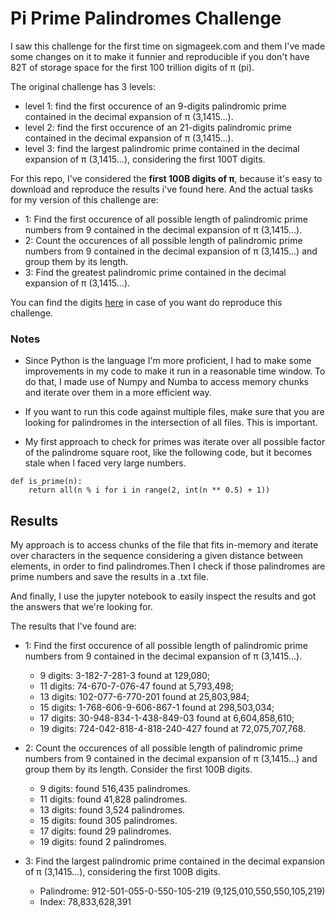 # Pi Prime Palindromes Challenge

I saw this challenge for the first time on sigmageek.com and them I've made some changes on it to make it funnier and reproducible if you don't have 82T of storage space for the first 100 trillion digits of π (pi).

The original challenge has 3 levels:
 - level 1: find the first occurence of an 9-digits palindromic prime contained in the decimal expansion of π (3,1415…).
 - level 2: find the first occurence of an 21-digits palindromic prime contained in the decimal expansion of π (3,1415…).
 - level 3: find the largest palindromic prime contained in the decimal expansion of π (3,1415…), considering the first 100T digits.

For this repo, I've considered the **first 100B digits of π**, because it's easy to download and reproduce the results i've found here.
And the actual tasks for my version of this challenge are:
 - 1: Find the first occurence of all possible length of palindromic prime numbers from 9 contained in the decimal expansion of π (3,1415…).
 - 2: Count the occurences of all possible length of palindromic prime numbers from 9 contained in the decimal expansion of π (3,1415…) and group them by its length.
 - 3: Find the greatest palindromic prime contained in the decimal expansion of π (3,1415…).

You can find the digits [here](https://storage.googleapis.com/pi100t/index.html) in case of you want do reproduce this challenge.

### Notes

 - Since Python is the language I'm more proficient, I had to make some improvements in my code to make it run in a reasonable time window. To do that, I made use of Numpy and Numba to access memory chunks and iterate over them in a more efficient way.

 - If you want to run this code against multiple files, make sure that you are looking for palindromes in the intersection of all files. This is important.

 - My first approach to check for primes was iterate over all possible factor of the palindrome square root, like the following code, but it becomes stale when I faced very large numbers.

```
def is_prime(n):
    return all(n % i for i in range(2, int(n ** 0.5) + 1))
```

## Results

My approach is to access chunks of the file that fits in-memory and iterate over characters in the sequence considering a given distance between elements, in order to find palindromes.Then I check if those palindromes are prime numbers and save the results in a .txt file. 

And finally, I use the jupyter notebook to easily inspect the results and got the answers that we're looking for.

The results that I've found are:
 - 1: Find the first occurence of all possible length of palindromic prime numbers from 9 contained in the decimal expansion of π (3,1415…).
   -  9 digits: 3-182-7-281-3 found at 129,080;
   - 11 digits: 74-670-7-076-47 found at 5,793,498;
   - 13 digits: 102-077-6-770-201 found at 25,803,984;
   - 15 digits: 1-768-606-9-606-867-1 found at 298,503,034;
   - 17 digits: 30-948-834-1-438-849-03 found at 6,604,858,610;
   - 19 digits: 724-042-818-4-818-240-427 found at 72,075,707,768.

 - 2: Count the occurences of all possible length of palindromic prime numbers from 9 contained in the decimal expansion of π (3,1415…) and group them by its length. Consider the first 100B digits.
   -  9 digits: found 516,435 palindromes.
   - 11 digits: found 41,828 palindromes.
   - 13 digits: found 3,524 palindromes.
   - 15 digits: found 305 palindromes.
   - 17 digits: found 29 palindromes.
   - 19 digits: found 2 palindromes.
  
 - 3: Find the largest palindromic prime contained in the decimal expansion of π (3,1415…), considering the first 100B digits.
   - Palindrome: 912-501-055-0-550-105-219 (9,125,010,550,550,105,219)
   - Index: 78,833,628,391